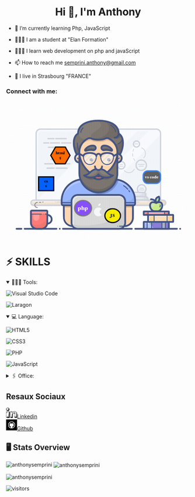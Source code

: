 <h1 align="center">Hi 👋, I'm Anthony</h1>

- 🌱 I’m currently learning Php, JavaScript

- 👨🏻‍🎓 I am a student at "Elan Formation"

- 🧑🏻‍💻 I learn web development on php and javaScript
 
- 📫 How to reach me semprini.anthony@gmail.com

- 🏡 I live in Strasbourg "FRANCE"

<h3 align="left">Connect with me:</h3>

   <img src="programmer.jpeg" heigth="600px" width="600px" alt="">
    


<h1> ⚡️ SKILLS</h1>

<details open>
<summary> 🧑🏻‍💻 Tools:</summary>
 
![Visual Studio Code](https://img.shields.io/static/v1?style=for-the-badge&message=Visual+Studio+Code&color=007ACC&logo=Visual+Studio+Code&logoColor=FFFFFF&label=)

![Laragon](https://img.shields.io/static/v1?style=for-the-badge&message=Laragon&color=0E83CD&logo=Laragon&logoColor=FFFFFF&label=)
 
 </details>


<details open>
<summary>💻 Language:</summary>
 
![HTML5](https://img.shields.io/badge/html5-%23E34F26.svg?style=for-the-badge&logo=html5&logoColor=white)

![CSS3](https://img.shields.io/badge/css3-%231572B6.svg?style=for-the-badge&logo=css3&logoColor=white)

![PHP](https://img.shields.io/badge/php-%23777BB4.svg?style=for-the-badge&logo=php&logoColor=white)

![JavaScript](https://img.shields.io/badge/javascript-%23323330.svg?style=for-the-badge&logo=javascript&logoColor=%23F7DF1E)

</details>

 <details >
<summary> 🖇️ Office:</summary>

![Microsoft Excel](https://img.shields.io/static/v1?style=for-the-badge&message=Microsoft+Excel&color=217346&logo=Microsoft+Excel&logoColor=FFFFFF&label=)

![Microsoft Word](https://img.shields.io/static/v1?style=for-the-badge&message=Microsoft+Word&color=2B579A&logo=Microsoft+Word&logoColor=FFFFFF&label=)

![Microsoft Teams](https://img.shields.io/static/v1?style=for-the-badge&message=Microsoft+Teams&color=6264A7&logo=Microsoft+Teams&logoColor=FFFFFF&label=)

![Microsoft Outlook](https://img.shields.io/static/v1?style=for-the-badge&message=Microsoft+Outlook&color=0078D4&logo=Microsoft+Outlook&logoColor=FFFFFF&label=)

![Microsoft PowerPoint](https://img.shields.io/static/v1?style=for-the-badge&message=Microsoft+PowerPoint&color=B7472A&logo=Microsoft+PowerPoint&logoColor=FFFFFF&label=)

![Microsoft OneDrive](https://img.shields.io/static/v1?style=for-the-badge&message=Microsoft+OneDrive&color=0078D4&logo=Microsoft+OneDrive&logoColor=FFFFFF&label=)

 </details>
 
<h2>Resaux Sociaux</h2>

<p>
<div><img src="link.png" width="30px" height="30px" ><a href="[www.linkedin.com/in/anthony-semprini">Linkedin</a></div>
<div><img src="gitHub.png" height="30px" width="30px"><a href="https://github.com/AnthonySemprini">Github</a></div> 
</p>

<h2> 🖥️ Stats Overview</h2>
<p><img align="left" src="https://github-readme-stats.vercel.app/api/top-langs?username=anthonysemprini&show_icons=true&locale=en&layout=compact" alt="anthonysemprini" /></p>

<p>&nbsp;<img align="center" src="https://github-readme-stats.vercel.app/api?username=anthonysemprini&show_icons=true&locale=en" alt="anthonysemprini" /></p>

<p><img align="center" src="https://github-readme-streak-stats.herokuapp.com/?user=anthonysemprini&" alt="anthonysemprini" /></p>

![visitors](https://visitor-badge.glitch.me/badge?page_id=AnthonySemprini)
